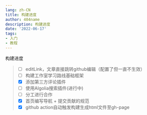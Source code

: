 ```yaml
---
lang: zh-CN
title: 构建进度
author: 404name
description: 构建进度
date: '2022-06-17'
tags:
- 入门
- 教程
---
```


构建进度
> - [ ] editLink，文章直接跳转github编辑（配置了但一直不生效）
> - [ ] 构建工作室学习路线基础框架
> - [x] 添加第三方评论插件
> - [ ] 使用Algolia搜索插件(进行中)
> - [ ] 分工进行合作
> - [x] 首页编写导航 + 提交贡献的规范
> - [x] github action自动触发构建生成html文件至gh-page 